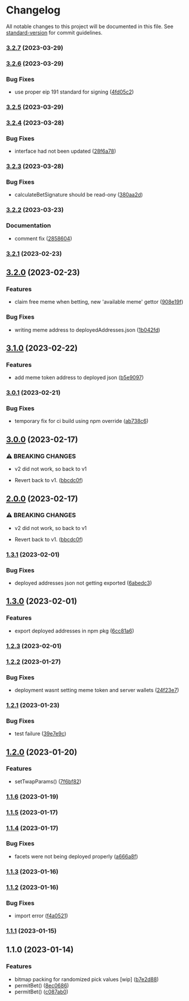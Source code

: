 # Changelog

All notable changes to this project will be documented in this file. See [standard-version](https://github.com/conventional-changelog/standard-version) for commit guidelines.

### [3.2.7](https://github.com/DegenFighter/contracts/compare/v3.2.6...v3.2.7) (2023-03-29)

### [3.2.6](https://github.com/DegenFighter/contracts/compare/v3.2.5...v3.2.6) (2023-03-29)


### Bug Fixes

* use proper eip 191 standard for signing ([4fd05c2](https://github.com/DegenFighter/contracts/commit/4fd05c2f9a9ddbeffd79b185e048f1ecdf3ae989))

### [3.2.5](https://github.com/DegenFighter/contracts/compare/v3.2.4...v3.2.5) (2023-03-29)

### [3.2.4](https://github.com/DegenFighter/contracts/compare/v3.2.3...v3.2.4) (2023-03-28)


### Bug Fixes

* interface had not been updated ([28f6a78](https://github.com/DegenFighter/contracts/commit/28f6a7800de83217aa0790c52448356c4a1d26d6))

### [3.2.3](https://github.com/DegenFighter/contracts/compare/v3.2.2...v3.2.3) (2023-03-28)


### Bug Fixes

* calculateBetSignature should be read-ony ([380aa2d](https://github.com/DegenFighter/contracts/commit/380aa2db2b57b0c17655c55796d12fccdea45bbb))

### [3.2.2](https://github.com/DegenFighter/contracts/compare/v3.2.1...v3.2.2) (2023-03-23)


### Documentation

* comment fix ([2858604](https://github.com/DegenFighter/contracts/commit/28586041edba497956140316845074b5203f0aec))

### [3.2.1](https://github.com/DegenFighter/contracts/compare/v3.2.0...v3.2.1) (2023-02-23)

## [3.2.0](https://github.com/DegenFighter/contracts/compare/v3.1.0...v3.2.0) (2023-02-23)


### Features

* claim free meme when betting, new 'available meme' gettor ([908e19f](https://github.com/DegenFighter/contracts/commit/908e19fb28a69fa9b846ecec24820fff7d614a86))


### Bug Fixes

* writing meme address to deployedAddresses.json ([1b042fd](https://github.com/DegenFighter/contracts/commit/1b042fdaf4816c4b5808f0d6f50e6652f14fab95))

## [3.1.0](https://github.com/DegenFighter/contracts/compare/v3.0.1...v3.1.0) (2023-02-22)


### Features

* add meme token address to deployed json ([b5e9097](https://github.com/DegenFighter/contracts/commit/b5e9097c6220f2da32f0bbe546121da3dd458ddc))

### [3.0.1](https://github.com/DegenFighter/contracts/compare/v3.0.0...v3.0.1) (2023-02-21)


### Bug Fixes

* temporary fix for ci build using npm override ([ab738c6](https://github.com/DegenFighter/contracts/commit/ab738c6d76b8f1b73e1e6e3326d8e8234759e1f9))

## [3.0.0](https://github.com/DegenFighter/contracts/compare/v2.0.1...v3.0.0) (2023-02-17)


### ⚠ BREAKING CHANGES

* v2 did not work, so back to v1

* Revert back to v1. ([bbcdc0f](https://github.com/DegenFighter/contracts/commit/bbcdc0fb8aca06b9bdf5c68d5ec840d5e4df25ad))

## [2.0.0](https://github.com/DegenFighter/contracts/compare/v2.0.1...v2.0.0) (2023-02-17)


### ⚠ BREAKING CHANGES

* v2 did not work, so back to v1

* Revert back to v1. ([bbcdc0f](https://github.com/DegenFighter/contracts/commit/bbcdc0fb8aca06b9bdf5c68d5ec840d5e4df25ad))

### [1.3.1](https://github.com/DegenFighter/contracts/compare/v1.3.0...v1.3.1) (2023-02-01)


### Bug Fixes

* deployed addresses json not getting exported ([6abedc3](https://github.com/DegenFighter/contracts/commit/6abedc35da85d2dc96565bb580c817f2e83b475b))

## [1.3.0](https://github.com/DegenFighter/contracts/compare/v1.2.3...v1.3.0) (2023-02-01)


### Features

* export deployed addresses in npm pkg ([6cc81a6](https://github.com/DegenFighter/contracts/commit/6cc81a6fb7addfa1f5fd71980c8cce27548e8970))

### [1.2.3](https://github.com/DegenFighter/contracts/compare/v1.2.2...v1.2.3) (2023-02-01)

### [1.2.2](https://github.com/DegenFighter/contracts/compare/v1.2.1...v1.2.2) (2023-01-27)


### Bug Fixes

* deployment wasnt setting meme token and server wallets ([24f23e7](https://github.com/DegenFighter/contracts/commit/24f23e7d3ee5a852bfef47b0c3fbaf0001d19257))

### [1.2.1](https://github.com/DegenFighter/contracts/compare/v1.2.0...v1.2.1) (2023-01-23)


### Bug Fixes

* test failure ([39e7e9c](https://github.com/DegenFighter/contracts/commit/39e7e9c9920169c1d799c63e60eb2dd91680fbeb))

## [1.2.0](https://github.com/DegenFighter/contracts/compare/v1.1.6...v1.2.0) (2023-01-20)


### Features

* setTwapParams() ([7f6bf82](https://github.com/DegenFighter/contracts/commit/7f6bf8250515216ebd56ac386c6c483252c71ca2))

### [1.1.6](https://github.com/DegenFighter/contracts/compare/v1.1.5...v1.1.6) (2023-01-19)

### [1.1.5](https://github.com/DegenFighter/contracts/compare/v1.1.4...v1.1.5) (2023-01-17)

### [1.1.4](https://github.com/DegenFighter/contracts/compare/v1.1.3...v1.1.4) (2023-01-17)


### Bug Fixes

* facets were not being deployed properly ([a666a8f](https://github.com/DegenFighter/contracts/commit/a666a8f3bd93b2d7b07a3db6c84241509a5a0154))

### [1.1.3](https://github.com/DegenFighter/contracts/compare/v1.1.2...v1.1.3) (2023-01-16)

### [1.1.2](https://github.com/DegenFighter/contracts/compare/v1.1.1...v1.1.2) (2023-01-16)


### Bug Fixes

* import error ([f4a0521](https://github.com/DegenFighter/contracts/commit/f4a05213765d9101a00cd1a7a335c23ed6cf0ce8))

### [1.1.1](https://github.com/DegenFighter/contracts/compare/v1.1.0...v1.1.1) (2023-01-15)

## 1.1.0 (2023-01-14)


### Features

* bitmap packing for randomized pick values [wip] ([b7e2d88](https://github.com/DegenFighter/contracts/commit/b7e2d88cc4c2fadc0958716e09e791ddffd70d71))
* permitBet() ([8ec0686](https://github.com/DegenFighter/contracts/commit/8ec068669c621129bdcf7532754a6ed3d5c5e066))
* permitBet() ([c087ab0](https://github.com/DegenFighter/contracts/commit/c087ab0c8e7206b3c0fdb1e3c9f7787738f216c3))

